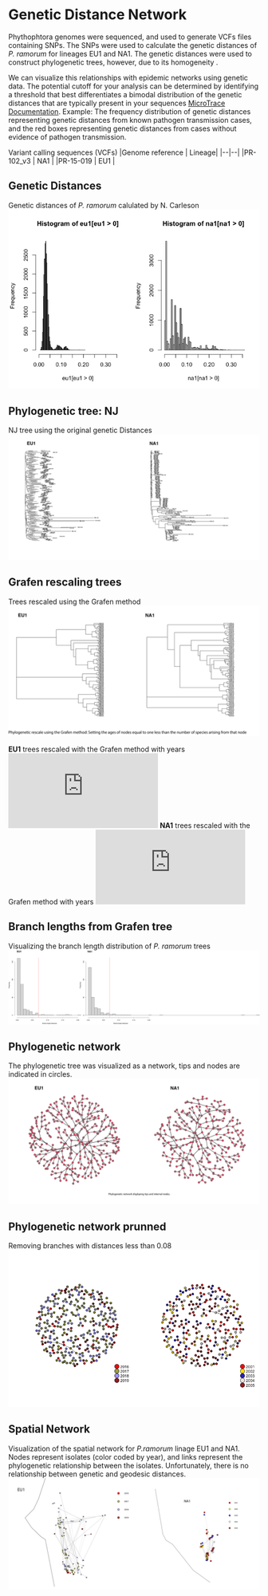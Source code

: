 # Genetic Distance Network

Phythophtora genomes were sequenced, and used to generate VCFs files containing SNPs.
The SNPs were used to calculate the genetic distances of _P. ramorum_ for lineages EU1 and NA1. The genetic distances were used to construct phylogenetic trees, however, due to its homogeneity  .

We can visualize this relationships with epidemic networks using genetic data. The potential cutoff for your analysis can be determined by identifying a threshold that best differentiates a bimodal distribution of the genetic distances that are typically present in your sequences [MicroTrace Documentation](https://raw.githubusercontent.com/CDCgov/MicrobeTrace/master/docs/MicrobeTrace_Manual.pdf).  Example: The frequency distribution of genetic distances representing genetic distances from known pathogen transmission cases, and the red boxes representing genetic distances from cases without evidence of pathogen transmission.

Variant calling sequences (VCFs)
|Genome reference | Lineage|
|--|--|
|PR-102_v3 | NA1 |
|PR-15-019 | EU1 |

## Genetic Distances
Genetic distances of _P. ramorum_ calulated by N. Carleson
![Genetic Distances](https://github.com/ricardoi/genedis_networks/blob/main/Figures/Genetic_distances_subset10_.png)

## Phylogenetic tree: NJ
NJ tree using the original genetic Distances
![NJ tree](https://github.com/ricardoi/genedis_networks/blob/main/Figures/EU1-NA1_trees_NJ.png)

## Grafen rescaling trees
Trees rescaled using the Grafen method
![Grafen tree](https://github.com/ricardoi/genedis_networks/blob/main/Figures/EU1-NA1_Grafen_trees.png)

**EU1** trees rescaled with the Grafen method with years
![EU1](https://github.com/ricardoi/genedis_networks/blob/main/Figures/eu1_gendis_Grafen_brln.pdf)
**NA1** trees rescaled with the Grafen method with years
![NA1](https://github.com/ricardoi/genedis_networks/blob/main/Figures/na1_gendis_Grafen_brln.pdf)

## Branch lengths from Grafen tree
Visualizing the branch length distribution of _P. ramorum_ trees
![Branch length](https://github.com/ricardoi/genedis_networks/blob/main/Figures/EU1-NA1_branchlenghts_Grafen_tree.png)

## Phylogenetic network
The phylogenetic tree was visualized as a network, tips and nodes are indicated in circles.
![Phylonet](https://github.com/ricardoi/genedis_networks/blob/main/Figures/EU1-NA1_phylogenetic_network_full.png)

## Phylogenetic network prunned
Removing branches with distances less than 0.08
![prunned network](https://github.com/ricardoi/genedis_networks/blob/main/Figures/PhylogeneticNetwork_prunned_0.08.png)

## Spatial Network
Visualization of the spatial network for _P.ramorum_ linage EU1 and NA1. Nodes represent isolates (color coded by year), and links represent the phylogenetic relationship between the isolates. Unfortunately, there is no relationship between genetic and geodesic distances.
![Spatial network](https://github.com/ricardoi/genedis_networks/blob/main/Figures/EU1-NA1_spatial_network.png)
